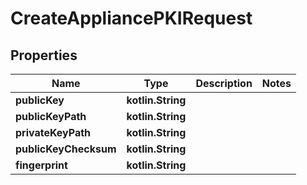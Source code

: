 
# CreateAppliancePKIRequest

## Properties
Name | Type | Description | Notes
------------ | ------------- | ------------- | -------------
**publicKey** | **kotlin.String** |  | 
**publicKeyPath** | **kotlin.String** |  | 
**privateKeyPath** | **kotlin.String** |  | 
**publicKeyChecksum** | **kotlin.String** |  | 
**fingerprint** | **kotlin.String** |  | 



